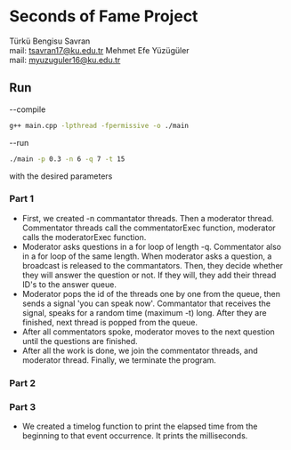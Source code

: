 # Seconds of Fame Project
Türkü Bengisu Savran  
mail: tsavran17@ku.edu.tr
Mehmet Efe Yüzügüler  
mail: myuzuguler16@ku.edu.tr

## Run

--compile

```bash
g++ main.cpp -lpthread -fpermissive -o ./main
```

--run

```bash
./main -p 0.3 -n 6 -q 7 -t 15 
```
with the desired parameters

### Part 1
- First, we created -n commantator threads. Then a moderator thread. Commentator threads call the commentatorExec function, moderator calls the moderatorExec function. 
- Moderator asks questions in a for loop of length -q. Commentator also in a for loop of the same length. When moderator asks a question, a broadcast is released to the commantators. Then, they decide whether they will answer the question or not. If they will, they add their thread ID's to the answer queue.
- Moderator pops the id of the threads one by one from the queue, then sends a signal 'you can speak now'. Commantator that receives the signal, speaks for a random time (maximum -t) long. After they are finished, next thread is popped from  the queue.
- After all commentators spoke, moderator moves to the next question until the questions are finished.
- After all the work is done, we join the commentator threads, and moderator thread. Finally, we terminate the program.
### Part 2

### Part 3

- We created a timelog function to print the elapsed time from the beginning to that event occurrence. It prints the milliseconds. 
